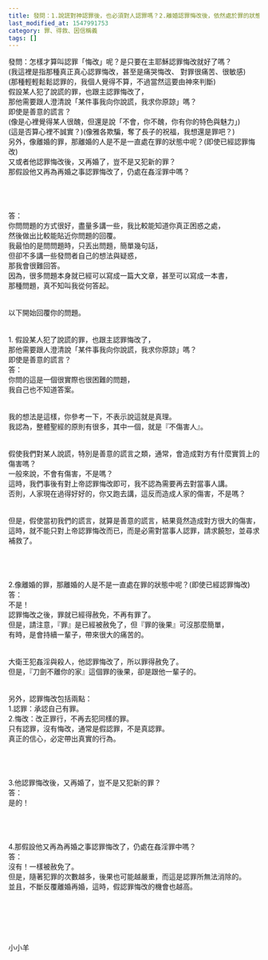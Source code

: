 ```yaml
---
title: 發問：1.說謊對神認罪後，也必須對人認罪嗎？2.離婚認罪悔改後，依然處於罪的狀態嗎？
last_modified_at: 1547991753
category: 罪、得救、因信稱義
tags: []
---
```


<p>發問：怎樣才算叫認罪「悔改」呢？是只要在主耶穌認罪悔改就好了嗎？<br/>(我這裡是指那種真正真心認罪悔改，甚至是痛哭悔改、 對罪很痛苦、很敏感)<br/>(那種輕輕鬆鬆認罪的，我個人覺得不算，不過當然這要由神來判斷)<br/>假設某人犯了說謊的罪，也跟主認罪悔改了， <br/>那他需要跟人澄清說「某件事我向你說謊，我求你原諒」嗎？<br/>即使是善意的謊言？<br/>(像是心裡覺得某人很醜，但還是說「不會，你不醜，你有你的特色與魅力」)<br/>(這是否算心裡不誠實？)(像雅各欺騙，奪了長子的祝福，我想還是罪吧？)<br/>另外，像離婚的罪，那離婚的人是不是一直處在罪的狀態中呢？(即使已經認罪悔改)<br/>又或者他認罪悔改後，又再婚了，豈不是又犯新的罪？<br/>那假設他又再為再婚之事認罪悔改了，仍處在姦淫罪中嗎？<br/><br/><!--more--><br/><br/><br/>答：<br/>你問問題的方式很好，盡量多講一些，我比較能知道你真正困惑之處，<br/>然後做出比較能貼近你問題的回覆。<br/>我最怕的是問問題時，只丟出問題，簡單幾句話，<br/>但卻不多講一些發問者自己的想法與疑惑，<br/>那我會很難回答。<br/>因為，很多問題本身就已經可以寫成一篇大文章，甚至可以寫成一本書，<br/>那種問題，真不知叫我從何答起。<br/> <br/><br/>以下開始回覆你的問題。<br/><br/> <br/>1. 假設某人犯了說謊的罪，也跟主認罪悔改了， <br/>那他需要跟人澄清說「某件事我向你說謊，我求你原諒」嗎？<br/>即使是善意的謊言？<br/>答：<br/>你問的這是一個很實際也很困難的問題，<br/>我自己也不知道答案。<br/> <br/><br/>我的想法是這樣，你參考一下，不表示說這就是真理。<br/>我認為，整體聖經的原則有很多，其中一個，就是『不傷害人』。<br/> <br/><br/>假使我們對某人說謊，特別是善意的謊言之類，通常，會造成對方有什麼實質上的傷害嗎？<br/>一般來說，不會有傷害，不是嗎？<br/>這時，我們事後有對上帝認罪悔改即可，我不認為需要再去對當事人講。<br/>否則，人家現在過得好好的，你又跑去講，這反而造成人家的傷害，不是嗎？<br/> <br/><br/>但是，假使當初我們的謊言，就算是善意的謊言，結果竟然造成對方很大的傷害，<br/>這時，就不能只對上帝認罪悔改而已，而是必需對當事人認罪，請求饒恕，並尋求補救了。<br/> <br/> <br/><br/><br/>2.像離婚的罪，那離婚的人是不是一直處在罪的狀態中呢？(即使已經認罪悔改)<br/>答：<br/>不是！<br/>認罪悔改之後，罪就已經得赦免，不再有罪了。<br/>但是，請注意，『罪』是已經被赦免了，但『罪的後果』可沒那麼簡單，<br/>有時，是會持續一輩子，帶來很大的痛苦的。<br/> <br/><br/>大衛王犯姦淫與殺人，他認罪悔改了，所以罪得赦免了。<br/>但是，『刀劍不離你的家』這個罪的後果，卻是跟他一輩子的。<br/> <br/><br/>另外，認罪悔改包括兩點：<br/>1.認罪：承認自己有罪。<br/>2.悔改：改正罪行，不再去犯同樣的罪。<br/>只有認罪，沒有悔改，通常是假認罪，不是真認罪。<br/>真正的信心，必定帶出真實的行為。<br/> <br/> <br/><br/><br/>3.他認罪悔改後，又再婚了，豈不是又犯新的罪？<br/>答：<br/>是的！<br/> <br/><br/><br/> <br/>4.那假設他又再為再婚之事認罪悔改了，仍處在姦淫罪中嗎？<br/>答：<br/>沒有！一樣被赦免了。<br/>但是，隨著犯罪的次數越多，後果也可能越嚴重，而這是認罪所無法消除的。<br/>並且，不斷反覆離婚再婚，這時，假認罪悔改的機會也越高。<br/> <br/><br/><br/><br/><br/><br/>小小羊<br/><br/><br/><br/><br/><br/>
</p>